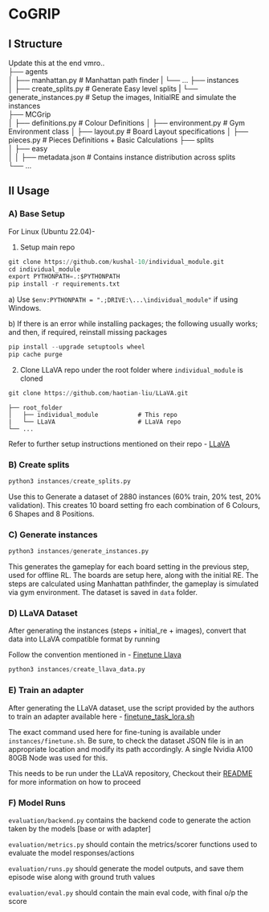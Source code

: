 # CoGRIP

## I Structure
Update this at the end vmro..\
    ├── agents                    
    │   ├── manhattan.py           # Manhattan path finder
    |   └── ...
    ├── instances                 
    │   ├── create_splits.py       # Generate Easy level splits
    |   └── generate_instances.py  # Setup the images, InitialRE and simulate the instances                  
    ├── MCGrip                 
    │   ├── definitions.py         # Colour Definitions
    │   ├── environment.py         # Gym Environment class
    │   ├── layout.py              # Board Layout specifications
    │   ├── pieces.py              # Pieces Definitions + Basic Calculations
    ├── splits                 
    │   ├── easy                  
    │   │   ├── metadata.json      # Contains instance distribution across splits                
    └── ...

## II Usage

### A) Base Setup
For Linux (Ubuntu 22.04)- 

1) Setup main repo

```python
git clone https://github.com/kushal-10/individual_module.git
cd individual_module
export PYTHONPATH=.:$PYTHONPATH
pip install -r requirements.txt
```

a) Use ``` $env:PYTHONPATH = ".;DRIVE:\...\individual_module" ``` if using Windows.

b) If there is an error while installing packages; the following usually works; and then, if required, reinstall missing packages
```python
pip install --upgrade setuptools wheel
pip cache purge
```
2) Clone LLaVA repo under the root folder where ```individual_module``` is cloned
   
```python
git clone https://github.com/haotian-liu/LLaVA.git
```

    ├── root_folder                    
    │   ├── individual_module           # This repo
    |   └── LLaVA                       # LLaVA repo
    └── ...

Refer to further setup instructions mentioned on their repo - [LLaVA](https://github.com/haotian-liu/LLaVA)

### B) Create splits

```python
python3 instances/create_splits.py
```

Use this to Generate a dataset of 2880 instances (60% train, 20% test, 20% validation). This creates 10 board setting fro each combination of 6 Colours, 6 Shapes and 8 Positions.

### C) Generate instances

```python
python3 instances/generate_instances.py
```

This generates the gameplay for each board setting in the previous step, used for offline RL. The boards are setup here, along with the initial RE. The steps are calculated using Manhattan pathfinder, the gameplay is simulated via gym environment. The dataset is saved in 
```data``` folder.


### D) LLaVA Dataset 
After generating the instances (steps + initial_re + images), convert that data into LLaVA compatible format by running

Follow the convention mentioned in - [Finetune Llava](https://github.com/haotian-liu/LLaVA/blob/main/docs/Finetune_Custom_Data.md)
```python
python3 instances/create_llava_data.py 
```

### E) Train an adapter
After generating the LLaVA dataset, use the script provided by the authors to train an adapter available here - [finetune_task_lora.sh](https://github.com/haotian-liu/LLaVA/blob/main/scripts/v1_5/finetune_task_lora.sh)

The exact command used here for fine-tuning is available under ```instances/finetune.sh```. Be sure, to check the dataset JSON file is in an appropriate location and modify its path accordingly. A single Nvidia A100 80GB Node was used for this.

This needs to be run under the LLaVA repository, Checkout their [README](https://github.com/haotian-liu/LLaVA?tab=readme-ov-file) for more information on how to proceed

### F) Model Runs

`evaluation/backend.py` contains the backend code to generate the action taken by the models [base or with adapter]

`evaluation/metrics.py` should contain the metrics/scorer functions used to evaluate the model responses/actions

`evaluation/runs.py` should generate the model outputs, and save them episode wise along with ground truth values

`evaluation/eval.py` should contain the main eval code, with final o/p the score